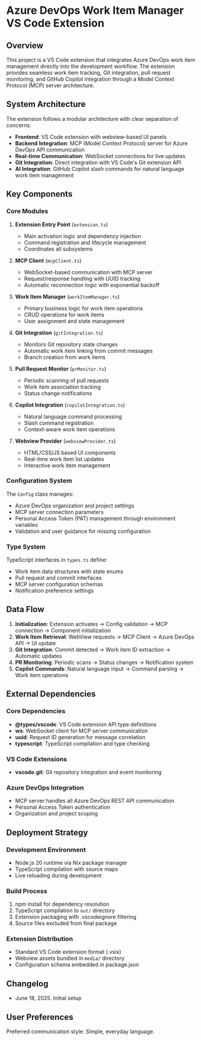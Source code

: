 # Azure DevOps Work Item Manager VS Code Extension

## Overview

This project is a VS Code extension that integrates Azure DevOps work item management directly into the development workflow. The extension provides seamless work item tracking, Git integration, pull request monitoring, and GitHub Copilot integration through a Model Context Protocol (MCP) server architecture.

## System Architecture

The extension follows a modular architecture with clear separation of concerns:

- **Frontend**: VS Code extension with webview-based UI panels
- **Backend Integration**: MCP (Model Context Protocol) server for Azure DevOps API communication
- **Real-time Communication**: WebSocket connections for live updates
- **Git Integration**: Direct integration with VS Code's Git extension API
- **AI Integration**: GitHub Copilot slash commands for natural language work item management

## Key Components

### Core Modules

1. **Extension Entry Point** (`extension.ts`)
   - Main activation logic and dependency injection
   - Command registration and lifecycle management
   - Coordinates all subsystems

2. **MCP Client** (`mcpClient.ts`)
   - WebSocket-based communication with MCP server
   - Request/response handling with UUID tracking
   - Automatic reconnection logic with exponential backoff

3. **Work Item Manager** (`workItemManager.ts`)
   - Primary business logic for work item operations
   - CRUD operations for work items
   - User assignment and state management

4. **Git Integration** (`gitIntegration.ts`)
   - Monitors Git repository state changes
   - Automatic work item linking from commit messages
   - Branch creation from work items

5. **Pull Request Monitor** (`prMonitor.ts`)
   - Periodic scanning of pull requests
   - Work item association tracking
   - Status change notifications

6. **Copilot Integration** (`copilotIntegration.ts`)
   - Natural language command processing
   - Slash command registration
   - Context-aware work item operations

7. **Webview Provider** (`webviewProvider.ts`)
   - HTML/CSS/JS based UI components
   - Real-time work item list updates
   - Interactive work item management

### Configuration System

The `Config` class manages:
- Azure DevOps organization and project settings
- MCP server connection parameters
- Personal Access Token (PAT) management through environment variables
- Validation and user guidance for missing configuration

### Type System

TypeScript interfaces in `types.ts` define:
- Work item data structures with state enums
- Pull request and commit interfaces
- MCP server configuration schemas
- Notification preference settings

## Data Flow

1. **Initialization**: Extension activates → Config validation → MCP connection → Component initialization
2. **Work Item Retrieval**: WebView requests → MCP Client → Azure DevOps API → UI update
3. **Git Integration**: Commit detected → Work item ID extraction → Automatic updates
4. **PR Monitoring**: Periodic scans → Status changes → Notification system
5. **Copilot Commands**: Natural language input → Command parsing → Work item operations

## External Dependencies

### Core Dependencies
- **@types/vscode**: VS Code extension API type definitions
- **ws**: WebSocket client for MCP server communication
- **uuid**: Request ID generation for message correlation
- **typescript**: TypeScript compilation and type checking

### VS Code Extensions
- **vscode.git**: Git repository integration and event monitoring

### Azure DevOps Integration
- MCP server handles all Azure DevOps REST API communication
- Personal Access Token authentication
- Organization and project scoping

## Deployment Strategy

### Development Environment
- Node.js 20 runtime via Nix package manager
- TypeScript compilation with source maps
- Live reloading during development

### Build Process
1. npm install for dependency resolution
2. TypeScript compilation to `out/` directory
3. Extension packaging with .vscodeignore filtering
4. Source files excluded from final package

### Extension Distribution
- Standard VS Code extension format (.vsix)
- Webview assets bundled in `media/` directory
- Configuration schema embedded in package.json

## Changelog

- June 18, 2025. Initial setup

## User Preferences

Preferred communication style: Simple, everyday language.